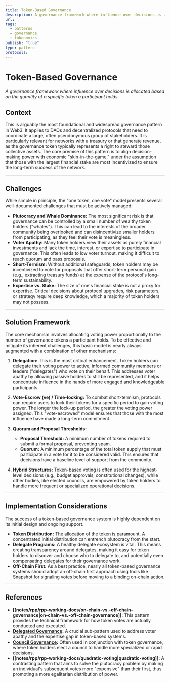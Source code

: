 ```yaml
---
title: Token-Based Governance
description: A governance framework where influence over decisions is allocated based on the quantity of a specific token a participant holds.
url: 
tags:
  - patterns
  - governance
  - tokenomics
publish: "true"
type: pattern
protocols: 
---
```

# Token-Based Governance

_A governance framework where influence over decisions is allocated based on the quantity of a specific token a participant holds._

## Context

This is arguably the most foundational and widespread governance pattern in Web3. It applies to DAOs and decentralized protocols that need to coordinate a large, often pseudonymous group of stakeholders. It is particularly relevant for networks with a treasury or that generate revenue, as the governance token typically represents a right to steward those collective assets. The core premise of this pattern is to align decision-making power with economic "skin-in-the-game," under the assumption that those with the largest financial stake are most incentivized to ensure the long-term success of the network.

---

## Challenges

While simple in principle, the "one token, one vote" model presents several well-documented challenges that must be actively managed:

*   **Plutocracy and Whale Dominance:** The most significant risk is that governance can be controlled by a small number of wealthy token holders ("whales"). This can lead to the interests of the broader community being overlooked and can disincentivize smaller holders from participating, as they feel their vote is meaningless.
*   **Voter Apathy:** Many token holders view their assets as purely financial investments and lack the time, interest, or expertise to participate in governance. This often leads to low voter turnout, making it difficult to reach quorum and pass proposals.
*   **Short-Termism:** Without additional safeguards, token holders may be incentivized to vote for proposals that offer short-term personal gain (e.g., extracting treasury funds) at the expense of the protocol's long-term sustainability.
*   **Expertise vs. Stake:** The size of one's financial stake is not a proxy for expertise. Critical decisions about protocol upgrades, risk parameters, or strategy require deep knowledge, which a majority of token holders may not possess.

---

## Solution Framework

The core mechanism involves allocating voting power proportionally to the number of governance tokens a participant holds. To be effective and mitigate its inherent challenges, this basic model is nearly always augmented with a combination of other mechanisms:

1.  **Delegation:** This is the most critical enhancement. Token holders can delegate their voting power to active, informed community members or leaders ("delegates") who vote on their behalf. This addresses voter apathy by allowing passive holders to still be represented, and it helps concentrate influence in the hands of more engaged and knowledgeable participants.

2.  **Vote-Escrow (ve) / Time-locking:** To combat short-termism, protocols can require users to lock their tokens for a specific period to gain voting power. The longer the lock-up period, the greater the voting power assigned. This "vote-escrowed" model ensures that those with the most influence have made a long-term commitment.

3.  **Quorum and Proposal Thresholds:**
    *   **Proposal Threshold:** A minimum number of tokens required to submit a formal proposal, preventing spam.
    *   **Quorum:** A minimum percentage of the total token supply that must participate in a vote for it to be considered valid. This ensures that decisions have a baseline level of support from the community.

4.  **Hybrid Structures:** Token-based voting is often used for the highest-level decisions (e.g., budget approvals, constitutional changes), while other bodies, like elected councils, are empowered by token holders to handle more frequent or specialized operational decisions.

---

## Implementation Considerations

The success of a token-based governance system is highly dependent on its initial design and ongoing support.

*   **Token Distribution:** The allocation of the token is paramount. A concentrated initial distribution can entrench plutocracy from the start.
*   **Delegate Programs:** A healthy delegate ecosystem is vital. This means creating transparency around delegates, making it easy for token holders to discover and choose who to delegate to, and potentially even compensating delegates for their governance work.
*   **Off-Chain First:** As a best practice, nearly all token-based governance systems should adopt an off-chain first approach using tools like Snapshot for signaling votes before moving to a binding on-chain action.

---

## References

*   **[[notes/rpp/rpp-working-docs/on-chain-vs.-off-chain-governance|on-chain-vs.-off-chain-governance]]:** This pattern provides the technical framework for how token votes are actually conducted and executed.
*   **[Delegated Governance](<delegated-governance.md>):** A crucial sub-pattern used to address voter apathy and the expertise gap in token-based systems.
*   **[Council Governance](<council-governance.md>):** Often used in conjunction with token governance, where token holders elect a council to handle more specialized or rapid decisions.
*   **[[notes/rpp/rpp-working-docs/quadratic-voting|quadratic-voting]]:** A contrasting pattern that aims to solve the plutocracy problem by making an individual's subsequent votes more "expensive" than their first, thus promoting a more egalitarian distribution of power.